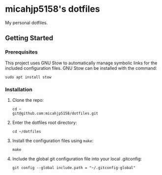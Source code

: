 # micahjp5158's dotfiles
My personal dotfiles.

## Getting Started
### Prerequisites
This project uses GNU Stow to automatically manage symbolic links for the included configuration files. GNU Stow can be installed with the command:
```
sudo apt install stow
```

### Installation
1. Clone the repo:
    ```
    cd ~
    git@github.com:micahjp5158/dotfiles.git
    ```
2. Enter the dotfiles root directory:
    ```
    cd ~/dotfiles
    ```

3. Install the configuration files using `make`:
    ```
    make
    ```
4. Include the global git configuration file into your local .gitconfig:
    ```
    git config --global include.path = "~/.gitconfig-global"
    ```
